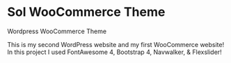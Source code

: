 # Sol WooCommerce Theme
 
 Wordpress WooCommerce Theme
 
 This is my second WordPress website and my first WooCommerce website! In this project I used FontAwesome 4, Bootstrap 4, Navwalker, & Flexslider!
